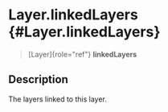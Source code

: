 Layer.linkedLayers {#Layer.linkedLayers}
==================

> [Layer]{role="ref"} **linkedLayers**

Description
-----------

The layers linked to this layer.
